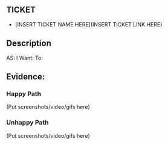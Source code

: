 ## TICKET

- [INSERT TICKET NAME HERE](INSERT TICKET LINK HERE)

## Description
AS:
I Want:
To:

## Evidence:

### Happy Path
(Put screenshots/video/gifs here)

### Unhappy Path
(Put screenshots/video/gifs here)

